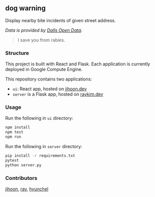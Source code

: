 dog warning
---
Display nearby bite incidents of given street address.

*Data is provided by [Dalls Open Data][2].*

> I save you from rabies.

### Structure

This project is built with React and Flask.
Each application is currently deployed in Google Compute Engine.

This repository contains two applications:

- `ui`: React app, hosted on [jihoon.dev][0]
- `server` is a Flask app, hosted on [raykim.dev][1]

### Usage

Run the following in `ui` directory:
```bash
npm install
npm test
npm run
```

Run the following in `server` directory:
```bash
pip install -r requirements.txt
pytest
python server.py
```

### Contributors

[jihoon], [ray], [hyunchel]


[0]: https://dog-warning.jihoon.dev
[1]: https://dog-warning.raykim.dev
[2]: https://www.dallasopendata.com
[jihoon]: https://github.com/jip68660
[ray]: https://github.com/kimraymond825
[hyunchel]: https://github.com/hyunchel


